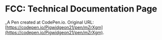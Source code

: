 # FCC: Technical Documentation Page
 _A Pen created at CodePen.io. Original URL: [https://codepen.io/Pigwidgeon21/pen/mZrXgm](https://codepen.io/Pigwidgeon21/pen/mZrXgm).

 